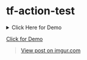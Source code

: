 # tf-action-test

<details>
<summary>Click Here for Demo</summary>
<img src="https://i.imgur.com/jQrWRRN.gif" width="100%">
</details>

[Click for Demo](https://i.imgur.com/jQrWRRN.mp4)

<blockquote class="imgur-embed-pub" lang="en" data-id="jQrWRRN"><a href="https://imgur.com/jQrWRRN">View post on imgur.com</a></blockquote><script async src="//s.imgur.com/min/embed.js" charset="utf-8"></script>

